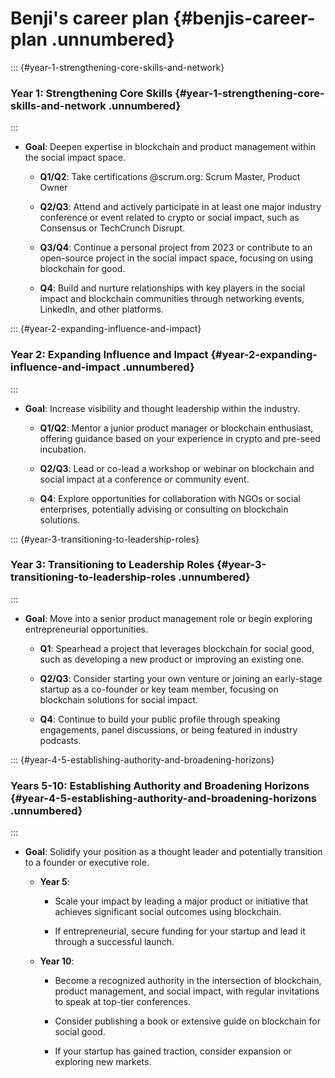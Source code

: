 Benji's career plan {#benjis-career-plan .unnumbered}
===================

::: {#year-1-strengthening-core-skills-and-network}
### **Year 1: Strengthening Core Skills** {#year-1-strengthening-core-skills-and-network .unnumbered}
:::

-   **Goal**: Deepen expertise in blockchain and product management
    within the social impact space.

    -   **Q1/Q2**: Take certifications \@scrum.org: Scrum Master,
        Product Owner

    -   **Q2/Q3**: Attend and actively participate in at least one major
        industry conference or event related to crypto or social impact,
        such as Consensus or TechCrunch Disrupt.

    -   **Q3/Q4**: Continue a personal project from 2023 or contribute
        to an open-source project in the social impact space, focusing
        on using blockchain for good.

    -   **Q4**: Build and nurture relationships with key players in the
        social impact and blockchain communities through networking
        events, LinkedIn, and other platforms.

::: {#year-2-expanding-influence-and-impact}
### **Year 2: Expanding Influence and Impact** {#year-2-expanding-influence-and-impact .unnumbered}
:::

-   **Goal**: Increase visibility and thought leadership within the
    industry.

    -   **Q1/Q2**: Mentor a junior product manager or blockchain
        enthusiast, offering guidance based on your experience in crypto
        and pre-seed incubation.

    -   **Q2/Q3**: Lead or co-lead a workshop or webinar on blockchain
        and social impact at a conference or community event.

    -   **Q4**: Explore opportunities for collaboration with NGOs or
        social enterprises, potentially advising or consulting on
        blockchain solutions.

::: {#year-3-transitioning-to-leadership-roles}
### **Year 3: Transitioning to Leadership Roles** {#year-3-transitioning-to-leadership-roles .unnumbered}
:::

-   **Goal**: Move into a senior product management role or begin
    exploring entrepreneurial opportunities.

    -   **Q1**: Spearhead a project that leverages blockchain for social
        good, such as developing a new product or improving an existing
        one.

    -   **Q2/Q3**: Consider starting your own venture or joining an
        early-stage startup as a co-founder or key team member, focusing
        on blockchain solutions for social impact.

    -   **Q4**: Continue to build your public profile through speaking
        engagements, panel discussions, or being featured in industry
        podcasts.

::: {#year-4-5-establishing-authority-and-broadening-horizons}
### **Years 5-10: Establishing Authority and Broadening Horizons** {#year-4-5-establishing-authority-and-broadening-horizons .unnumbered}
:::

-   **Goal**: Solidify your position as a thought leader and potentially
    transition to a founder or executive role.

    -   **Year 5**:

        -   Scale your impact by leading a major product or initiative
            that achieves significant social outcomes using blockchain.

        -   If entrepreneurial, secure funding for your startup and lead
            it through a successful launch.

    -   **Year 10**:

        -   Become a recognized authority in the intersection of
            blockchain, product management, and social impact, with
            regular invitations to speak at top-tier conferences.

        -   Consider publishing a book or extensive guide on blockchain
            for social good.

        -   If your startup has gained traction, consider expansion or
            exploring new markets.
